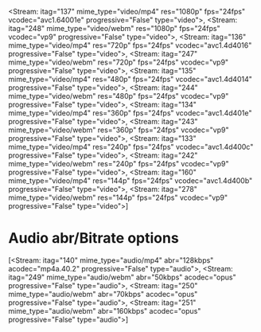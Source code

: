<Stream: itag="137" mime_type="video/mp4" res="1080p" fps="24fps" vcodec="avc1.64001e" progressive="False" type="video">,
<Stream: itag="248" mime_type="video/webm" res="1080p" fps="24fps" vcodec="vp9" progressive="False" type="video">,
<Stream: itag="136" mime_type="video/mp4" res="720p" fps="24fps" vcodec="avc1.4d4016" progressive="False" type="video">,
<Stream: itag="247" mime_type="video/webm" res="720p" fps="24fps" vcodec="vp9" progressive="False" type="video">,
<Stream: itag="135" mime_type="video/mp4" res="480p" fps="24fps" vcodec="avc1.4d4014" progressive="False" type="video">,
<Stream: itag="244" mime_type="video/webm" res="480p" fps="24fps" vcodec="vp9" progressive="False" type="video">,
<Stream: itag="134" mime_type="video/mp4" res="360p" fps="24fps" vcodec="avc1.4d401e" progressive="False" type="video">,
<Stream: itag="243" mime_type="video/webm" res="360p" fps="24fps" vcodec="vp9" progressive="False" type="video">,
<Stream: itag="133" mime_type="video/mp4" res="240p" fps="24fps" vcodec="avc1.4d400c" progressive="False" type="video">,
<Stream: itag="242" mime_type="video/webm" res="240p" fps="24fps" vcodec="vp9" progressive="False" type="video">,
<Stream: itag="160" mime_type="video/mp4" res="144p" fps="24fps" vcodec="avc1.4d400b" progressive="False" type="video">,
<Stream: itag="278" mime_type="video/webm" res="144p" fps="24fps" vcodec="vp9" progressive="False" type="video">]

# Audio abr/Bitrate options
[<Stream: itag="140" mime_type="audio/mp4" abr="128kbps" acodec="mp4a.40.2" progressive="False" type="audio">,
<Stream: itag="249" mime_type="audio/webm" abr="50kbps" acodec="opus" progressive="False" type="audio">,
<Stream: itag="250" mime_type="audio/webm" abr="70kbps" acodec="opus" progressive="False" type="audio">,
<Stream: itag="251" mime_type="audio/webm" abr="160kbps" acodec="opus" progressive="False" type="audio">]
